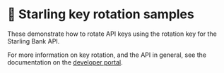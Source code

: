 # 🔄 Starling key rotation samples

These demonstrate how to rotate API keys using the rotation key for the Starling Bank API.

For more information on key rotation, and the API in general, see the documentation on the [developer portal](https://developer.starlingbank.com/docs).